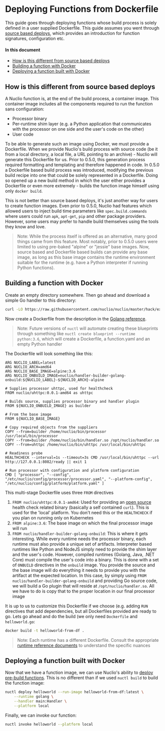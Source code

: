 # Deploying Functions from Dockerfile

This guide goes through deploying functions whose build process is solely defined in a user supplied Dockerfile. This guide assumes you went through [source based deploys](/docs/tasks/deploying-functions.md), which provides an introduction for function signatures, configuration etc. 

#### In this document
- [How is this different from source based deploys](#how-is-this-different-from-source-based-deploys)
- [Building a function with Docker](#building-a-function-with-docker)
- [Deploying a function built with Docker](#deploying-a-function-built-with-docker)

## How is this different from source based deploys

A Nuclio function is, at the end of the build process, a container image. This container image includes all the components required to run the function sans configuration:
- Processor binary
- Per-runtime shim layer (e.g. a Python application that communicates with the processor on one side and the user's code on the other)
- User code

To be able to generate such an image using Docker, we must provide a Dockerfile. When we provide Nuclio's build process with source code (be it from a local directory, a local file, a URL pointing to an archive) - Nuclio will generate this Dockerfile for us. Prior to 0.5.0, this generation process required formatting and templating and therefore happened in code. In 0.5.0 a Dockerfile based build process was introduced, modifying the previous build recipe into one that could be solely represented in a Dockerfile. Doing so opened up a new build method in which the user either provides a Dockerfile or even more extremely - builds the function image himself using only `docker build`.

This is not better than source based deploys, it's just another way for users to create function images. Even prior to 0.5.0, Nuclio had features which allowed users to inject build time parameters like `spec.build.commands` where users could run `apk`, `apt-get`, `pip` and other package providers. However, some users may prefer to handle build themselves using the tools they know and love.

> Note: While the process itself is offered as an alternative, many good things came from this feature. Most notably, prior to 0.5.0 users were limited to using pre-baked "alpine" or "jessie" base images. Now, source based and Dockerfile based builds can provide any base image, as long as this base image contains the runtime environment suitable for the runtime (e.g. have a Python interpreter if running Python functions).

## Building a function with Docker

Create an empty directory somewhere. Then go ahead and download a simple Go handler to this directory:

```sh
curl -LO https://raw.githubusercontent.com/nuclio/nuclio/master/hack/examples/golang/helloworld/helloworld.go
```

Now create a Dockerfile from the description in the [Golang reference](/docs/reference/runtimes/golang/golang-reference.md#dockerfile).

> Note: Future versions of `nuctl` will automate creating these blueprints through something like `nuctl create blueprint --runtime python:3.6`, which will create a Dockerfile, a function.yaml and an empty Python handler

The Dockerfile will look something like this:
```
ARG NUCLIO_LABEL=latest
ARG NUCLIO_ARCH=amd64
ARG NUCLIO_BASE_IMAGE=alpine:3.6
ARG NUCLIO_ONBUILD_IMAGE=nuclio/handler-builder-golang-onbuild:${NUCLIO_LABEL}-${NUCLIO_ARCH}-alpine

# Supplies processor uhttpc, used for healthcheck
FROM nuclio/uhttpc:0.0.1-amd64 as uhttpc

# Builds source, supplies processor binary and handler plugin
FROM ${NUCLIO_ONBUILD_IMAGE} as builder

# From the base image
FROM ${NUCLIO_BASE_IMAGE}

# Copy required objects from the suppliers
COPY --from=builder /home/nuclio/bin/processor /usr/local/bin/processor
COPY --from=builder /home/nuclio/bin/handler.so /opt/nuclio/handler.so
COPY --from=uhttpc /home/nuclio/bin/uhttpc /usr/local/bin/uhttpc

# Readiness probe
HEALTHCHECK --interval=1s --timeout=3s CMD /usr/local/bin/uhttpc --url http://127.0.0.1:8082/ready || exit 1

# Run processor with configuration and platform configuration
CMD [ "processor", "--config", "/etc/nuclio/config/processor/processor.yaml", "--platform-config", "/etc/nuclio/config/platform/platform.yaml" ]
```

This multi-stage Dockerfile uses three `FROM` directives
1. `FROM nuclio/uhttpc:0.0.1-amd64`: Used for providing an [open source](https://github.com/nuclio/uhttpc) health check related binary (basically a self contained `curl`). This is used for the 'local' platform. You don't need this or the `HEALTHCHECK` if you plan on running only on Kubernetes
2. `FROM alpine:3.6`: The base image on which the final processor image will run
3. `FROM nuclio/handler-builder-golang-onbuild`: This is where it gets interesting. While every runtime needs the processor binary, each runtime must also provide a unique set of artifacts. Interpreter based runtimes like Python and NodeJS simply need to provide the shim layer and the user's code. However, compiled runtimes (Golang, Java, .NET Core) must compile the user's code into a binary. This is done with a set of `ONBUILD` directives in the `onbuild` image. You provide the source and the base image will do everything it needs to provide you with the artifact at the expected location. In this case, by simply using `FROM nuclio/handler-builder-golang-onbuild` and providing Go source code, we will build a Go plugin that will reside at `/opt/nuclio/handler.so`. All we have to do is copy that to the proper location in our final processor image

It is up to us to customize this Dockerfile if we choose (e.g. adding `RUN` directives that add dependencies, but all Dockerfiles provided are ready to go. Lets go ahead and do the build (we only need `Dockerfile` and `helloworld.go`:

```sh
docker build -t helloworld-from-df .
```

> Note: Each runtime has a different Dockerfile. Consult the appropriate [runtime reference documents](/docs/reference/runtimes) to understand the specific nuances

## Deploying a function built with Docker

Now that we have a function image, we can use Nuclio's ability to [deploy pre-build functions](/docs/tasks/deploying-pre-built-functions.md). This is no different than if we used `nuctl build` to build the function image:

```sh
nuctl deploy helloworld --run-image helloworld-from-df:latest \
    --runtime golang \
    --handler main:Handler \
    --platform local
```

Finally, we can invoke our function:
```sh
nuctl invoke helloworld --platform local
```
